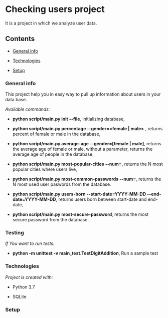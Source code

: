 # Checking users project

  

It is a project in which we analyze user data.

  

## Contents

*  [General info](#genetal-info)

*  [Technologies](#technologies)

*  [Setup](#setup)

  

### General info

  

This project help you in easy way to pull up information about users in your data base.

  

*Available commands:*

* **python script/main.py init --file**, initializing database,

* **python script/main.py percentage --gender=<female | male>** , returns percent of female or male in the database,

* **python script/main.py average-age --gender=[female | male]**, returns the average age of female or male, without a parameter, returns the average age of people in the database,

* **python script/main.py most-popular-cities --num=<N>**, returns the N most popular cities where users live,

* **python script/main.py most-common-passwords --num=<N>**, returns the N most used user paswords from the database.

* **python script/main.py users-born  --start-date=YYYY-MM-DD  --end-date=YYYY-MM-DD**, returns users born between start-date and end-date,

* **python script/main.py most-secure-password**, returns the most secure password from the database.



### Testing

*If You want to run tests:*

* **python -m unittest -v main_test.TestDigitAddition**, Run a sample test

  

### Technologies

  

*Project is created with:*

* Python 3.7

* SQLite

  

### Setup